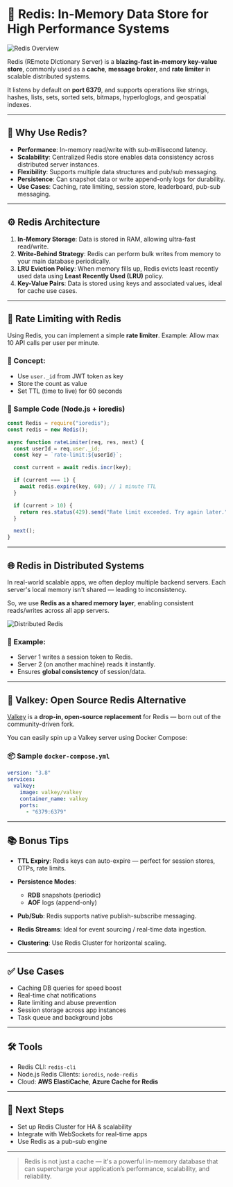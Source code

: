 # 📌 Redis: In-Memory Data Store for High Performance Systems

![Redis Overview](https://res.cloudinary.com/dah7l8utl/image/upload/v1751875550/WhatsApp_Image_2025-07-07_at_13.32.28_3a3ea905_dvogma.jpg)

Redis (REmote DIctionary Server) is a **blazing-fast in-memory key-value store**, commonly used as a **cache**, **message broker**, and **rate limiter** in scalable distributed systems.

It listens by default on **port 6379**, and supports operations like strings, hashes, lists, sets, sorted sets, bitmaps, hyperloglogs, and geospatial indexes.

---

## 🧠 Why Use Redis?

- **Performance**: In-memory read/write with sub-millisecond latency.
- **Scalability**: Centralized Redis store enables data consistency across distributed server instances.
- **Flexibility**: Supports multiple data structures and pub/sub messaging.
- **Persistence**: Can snapshot data or write append-only logs for durability.
- **Use Cases**: Caching, rate limiting, session store, leaderboard, pub-sub messaging.

---

## ⚙️ Redis Architecture

1. **In-Memory Storage**: Data is stored in RAM, allowing ultra-fast read/write.
2. **Write-Behind Strategy**: Redis can perform bulk writes from memory to your main database periodically.
3. **LRU Eviction Policy**: When memory fills up, Redis evicts least recently used data using **Least Recently Used (LRU)** policy.
4. **Key-Value Pairs**: Data is stored using keys and associated values, ideal for cache use cases.

---

## 🚦 Rate Limiting with Redis

Using Redis, you can implement a simple **rate limiter**. Example: Allow max 10 API calls per user per minute.

### 🔐 Concept:

- Use `user._id` from JWT token as key
- Store the count as value
- Set TTL (time to live) for 60 seconds

### 🧩 Sample Code (Node.js + ioredis)

```js
const Redis = require("ioredis");
const redis = new Redis();

async function rateLimiter(req, res, next) {
  const userId = req.user._id;
  const key = `rate-limit:${userId}`;

  const current = await redis.incr(key);

  if (current === 1) {
    await redis.expire(key, 60); // 1 minute TTL
  }

  if (current > 10) {
    return res.status(429).send("Rate limit exceeded. Try again later.");
  }

  next();
}
```

---

## 🌐 Redis in Distributed Systems

In real-world scalable apps, we often deploy multiple backend servers. Each server's local memory isn't shared — leading to inconsistency.

So, we use **Redis as a shared memory layer**, enabling consistent reads/writes across all app servers.

![Distributed Redis](https://res.cloudinary.com/dah7l8utl/image/upload/v1751875541/Screenshot_2025-07-07_133527_jbottx.png)

### 🔁 Example:

- Server 1 writes a session token to Redis.
- Server 2 (on another machine) reads it instantly.
- Ensures **global consistency** of session/data.

---

## 🚀 Valkey: Open Source Redis Alternative

[Valkey](https://valkey.io/) is a **drop-in, open-source replacement** for Redis — born out of the community-driven fork.

You can easily spin up a Valkey server using Docker Compose:

### 📦 Sample `docker-compose.yml`

```yaml
version: "3.8"
services:
  valkey:
    image: valkey/valkey
    container_name: valkey
    ports:
      - "6379:6379"
```

---

## 📚 Bonus Tips

- **TTL Expiry**: Redis keys can auto-expire — perfect for session stores, OTPs, rate limits.
- **Persistence Modes**:

  - **RDB** snapshots (periodic)
  - **AOF** logs (append-only)

- **Pub/Sub**: Redis supports native publish-subscribe messaging.
- **Redis Streams**: Ideal for event sourcing / real-time data ingestion.
- **Clustering**: Use Redis Cluster for horizontal scaling.

---

## ✅ Use Cases

- Caching DB queries for speed boost
- Real-time chat notifications
- Rate limiting and abuse prevention
- Session storage across app instances
- Task queue and background jobs

---

## 🛠 Tools

- Redis CLI: `redis-cli`
- Node.js Redis Clients: `ioredis`, `node-redis`
- Cloud: **AWS ElastiCache**, **Azure Cache for Redis**

---

## 🧩 Next Steps

- Set up Redis Cluster for HA & scalability
- Integrate with WebSockets for real-time apps
- Use Redis as a pub-sub engine

---

> Redis is not just a cache — it's a powerful in-memory database that can supercharge your application’s performance, scalability, and reliability.
